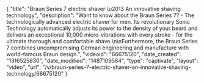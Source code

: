 {
    "title": "Braun Series 7 electric shaver \u2013 An innovative shaving technology",
    "description": "Want to know about the Braun Series 7? - The technologically advanced electric shaver for men. Its revolutionary Sonic Technology automatically adjusts its power to the density of your beard and delivers an exceptional 10,000 micro-vibrations with every stroke - for the ultimate thorough and comfortable shave.\n\nFurthermore, the Braun Series 7 combines uncompromising German engineering and manufacture with world-famous Braun design.",
    "videoid": "66675120",
    "date_created": "1316525830",
    "date_modified": "1487109584",
    "type": "captivate",
    "layout": "video",
    "url": "\/v\/braun-series-7-electric-shaver-an-innovative-shaving-technology\/66675120"
}